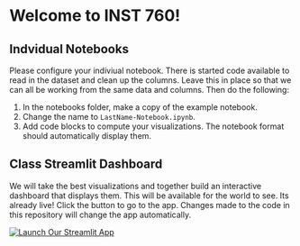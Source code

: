 # Welcome to INST 760!

## Indvidual Notebooks

Please configure your indiviual notebook. There is started code available to read in the dataset and clean up the columns. Leave this in place so that we can all be working from the same data and columns. Then do the following: 

1. In the notebooks folder, make a copy of the example notebook. 
2. Change the name to `LastName-Notebook.ipynb`.
3. Add code blocks to compute your visualizations. The notebook format should automatically display them.

## Class Streamlit Dashboard

We will take the best visualizations and together build an interactive dashboard that displays them. This will be available for the world to see. Its already live! Click the button to go to the app. Changes made to the code in this repository will change the app automatically. 

[![Launch Our Streamlit App](https://static.streamlit.io/badges/streamlit_badge_black_white.svg)](https://umd-inst760-summer2024.streamlit.app/)


